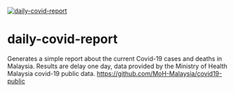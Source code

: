 [![daily-covid-report](https://github.com/yapkhaichuen/daily-covid-report/actions/workflows/daily-covid-report.yml/badge.svg)](https://github.com/yapkhaichuen/daily-covid-report/actions/workflows/daily-covid-report.yml)

# daily-covid-report

Generates a simple report about the current Covid-19 cases and deaths in Malaysia.
Results are delay one day, data provided by 
the Ministry of Health Malaysia covid-19 public data.
https://github.com/MoH-Malaysia/covid19-public
